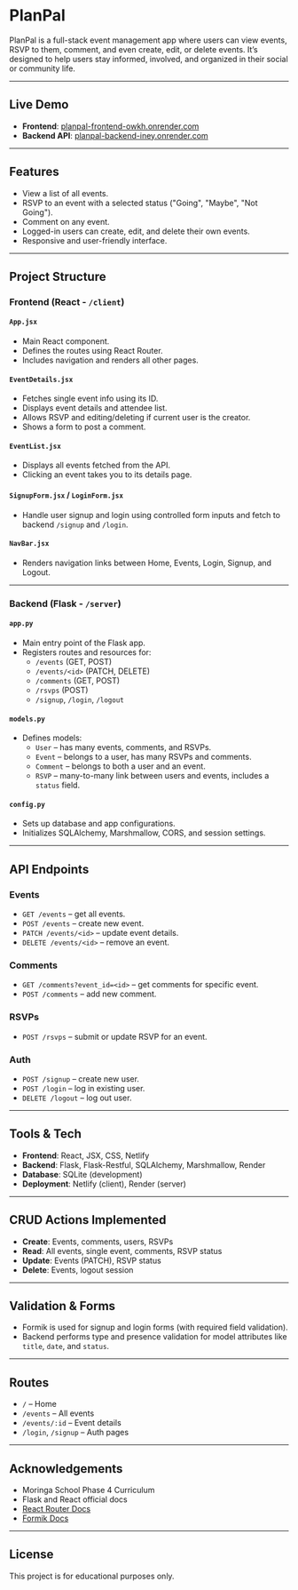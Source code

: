 #  PlanPal

PlanPal is a full-stack event management app where users can view events, RSVP to them, comment, and even create, edit, or delete events. It’s designed to help users stay informed, involved, and organized in their social or community life.

---

## Live Demo

- **Frontend**: [planpal-frontend-owkh.onrender.com](https://planpal-frontend-owkh.onrender.com)
- **Backend API**: [planpal-backend-iney.onrender.com](https://planpal-backend-iney.onrender.com)

---

##  Features

- View a list of all events.
- RSVP to an event with a selected status ("Going", "Maybe", "Not Going").
- Comment on any event.
- Logged-in users can create, edit, and delete their own events.
- Responsive and user-friendly interface.

---

## Project Structure

### Frontend (React - `/client`)

#### `App.jsx`
- Main React component.
- Defines the routes using React Router.
- Includes navigation and renders all other pages.

#### `EventDetails.jsx`
- Fetches single event info using its ID.
- Displays event details and attendee list.
- Allows RSVP and editing/deleting if current user is the creator.
- Shows a form to post a comment.

#### `EventList.jsx`
- Displays all events fetched from the API.
- Clicking an event takes you to its details page.

#### `SignupForm.jsx` / `LoginForm.jsx`
- Handle user signup and login using controlled form inputs and fetch to backend `/signup` and `/login`.

#### `NavBar.jsx`
- Renders navigation links between Home, Events, Login, Signup, and Logout.

---

### Backend (Flask - `/server`)

#### `app.py`
- Main entry point of the Flask app.
- Registers routes and resources for:
  - `/events` (GET, POST)
  - `/events/<id>` (PATCH, DELETE)
  - `/comments` (GET, POST)
  - `/rsvps` (POST)
  - `/signup`, `/login`, `/logout`

#### `models.py`
- Defines models:
  - `User` – has many events, comments, and RSVPs.
  - `Event` – belongs to a user, has many RSVPs and comments.
  - `Comment` – belongs to both a user and an event.
  - `RSVP` – many-to-many link between users and events, includes a `status` field.

#### `config.py`
- Sets up database and app configurations.
- Initializes SQLAlchemy, Marshmallow, CORS, and session settings.

---

##  API Endpoints

### Events
- `GET /events` – get all events.
- `POST /events` – create new event.
- `PATCH /events/<id>` – update event details.
- `DELETE /events/<id>` – remove an event.

### Comments
- `GET /comments?event_id=<id>` – get comments for specific event.
- `POST /comments` – add new comment.

### RSVPs
- `POST /rsvps` – submit or update RSVP for an event.

### Auth
- `POST /signup` – create new user.
- `POST /login` – log in existing user.
- `DELETE /logout` – log out user.

---

##  Tools & Tech

- **Frontend**: React, JSX, CSS, Netlify
- **Backend**: Flask, Flask-Restful, SQLAlchemy, Marshmallow, Render
- **Database**: SQLite (development)
- **Deployment**: Netlify (client), Render (server)

---

## CRUD Actions Implemented

- **Create**: Events, comments, users, RSVPs
- **Read**: All events, single event, comments, RSVP status
- **Update**: Events (PATCH), RSVP status
- **Delete**: Events, logout session

---

## Validation & Forms

- Formik is used for signup and login forms (with required field validation).
- Backend performs type and presence validation for model attributes like `title`, `date`, and `status`.

---

##  Routes

- `/` – Home
- `/events` – All events
- `/events/:id` – Event details
- `/login`, `/signup` – Auth pages

---

## Acknowledgements

- Moringa School Phase 4 Curriculum  
- Flask and React official docs  
- [React Router Docs](https://reactrouter.com)  
- [Formik Docs](https://formik.org)

---

##  License

This project is for educational purposes only.

